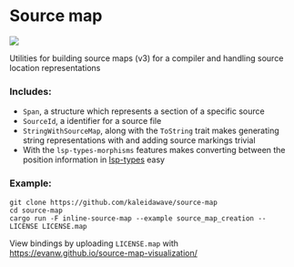 # Source map

[![](https://img.shields.io/crates/v/source-map)](https://crates.io/crates/source-map)

Utilities for building source maps (v3) for a compiler and handling source location representations

### Includes:
- `Span`, a structure which represents a section of a specific source
- `SourceId`, a identifier for a source file
- `StringWithSourceMap`, along with the `ToString` trait makes generating string representations with and adding source markings trivial
- With the `lsp-types-morphisms` features makes converting between the position information in [lsp-types](https://docs.rs/crate/lsp-types/latest) easy

### Example:

```
git clone https://github.com/kaleidawave/source-map
cd source-map
cargo run -F inline-source-map --example source_map_creation -- LICENSE LICENSE.map
```

View bindings by uploading `LICENSE.map` with https://evanw.github.io/source-map-visualization/